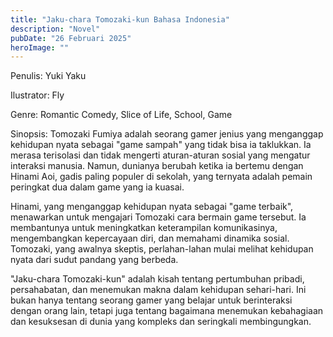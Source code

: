 ```yaml
---
title: "Jaku-chara Tomozaki-kun Bahasa Indonesia"
description: "Novel"
pubDate: "26 Februari 2025"
heroImage: ""
---
```


Penulis: Yuki Yaku

Ilustrator: Fly

Genre: Romantic Comedy, Slice of Life, School, Game

Sinopsis: Tomozaki Fumiya adalah seorang gamer jenius yang menganggap kehidupan nyata sebagai "game sampah" yang tidak bisa ia taklukkan. Ia merasa terisolasi dan tidak mengerti aturan-aturan sosial yang mengatur interaksi manusia. Namun, dunianya berubah ketika ia bertemu dengan Hinami Aoi, gadis paling populer di sekolah, yang ternyata adalah pemain peringkat dua dalam game yang ia kuasai.

Hinami, yang menganggap kehidupan nyata sebagai "game terbaik", menawarkan untuk mengajari Tomozaki cara bermain game tersebut. Ia membantunya untuk meningkatkan keterampilan komunikasinya, mengembangkan kepercayaan diri, dan memahami dinamika sosial. Tomozaki, yang awalnya skeptis, perlahan-lahan mulai melihat kehidupan nyata dari sudut pandang yang berbeda.

"Jaku-chara Tomozaki-kun" adalah kisah tentang pertumbuhan pribadi, persahabatan, dan menemukan makna dalam kehidupan sehari-hari. Ini bukan hanya tentang seorang gamer yang belajar untuk berinteraksi dengan orang lain, tetapi juga tentang bagaimana menemukan kebahagiaan dan kesuksesan di dunia yang kompleks dan seringkali membingungkan.
